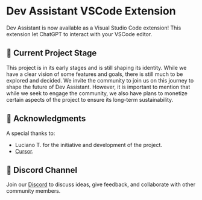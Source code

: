 # Dev Assistant VSCode Extension

Dev Assistant is now available as a Visual Studio Code extension!
This extension let ChatGPT to interact with your VSCode editor.

## 🌱 Current Project Stage

This project is in its early stages and is still shaping its identity. While we have a clear vision of some features and goals, there is still much to be explored and decided. We invite the community to join us on this journey to shape the future of Dev Assistant. However, it is important to mention that while we seek to engage the community, we also have plans to monetize certain aspects of the project to ensure its long-term sustainability.

## 🙏 Acknowledgments

A special thanks to:

- Luciano T. for the initiative and development of the project.
- [Cursor](https://github.com/getcursor/cursor).

## 💬 Discord Channel

Join our [Discord](https://discord.gg/XqmMey66q) to discuss ideas, give feedback, and collaborate with other community members.